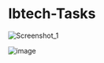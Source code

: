 # Ibtech-Tasks



![Screenshot_1](https://user-images.githubusercontent.com/44982664/221799962-8b1ae79e-e7b6-4acc-99a7-eaa12297980c.png)

![image](https://user-images.githubusercontent.com/44982664/222381127-9f53bb00-afeb-45b5-b1c2-d1cafddef7e9.png)
